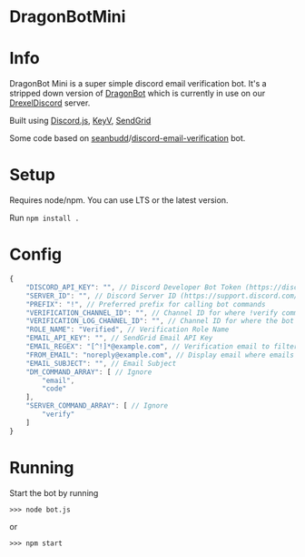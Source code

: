 # DragonBotMini

# Info

DragonBot Mini is a super simple discord email verification bot. It's a stripped down version of [DragonBot](https://github.com/dotKevinWong/DragonBot) which is currently in use on our [DrexelDiscord](https://drexeldiscord.com) server.

Built using [Discord.js](https://discord.js.org), [KeyV](https://github.com/lukechilds/keyv), [SendGrid](https://github.com/sendgrid/sendgrid-nodejs)

Some code based on [seanbudd](https://github.com/seanbudd)/[discord-email-verification](https://github.com/seanbudd/discord-email-verification) bot.

# Setup

Requires node/npm. You can use LTS or the latest version.

Run `npm install .`

# Config

```js
{
    "DISCORD_API_KEY": "", // Discord Developer Bot Token (https://discordjs.guide/preparations/setting-up-a-bot-application.html#creating-your-bot)
    "SERVER_ID": "", // Discord Server ID (https://support.discord.com/hc/en-us/articles/206346498)
    "PREFIX": "!", // Preferred prefix for calling bot commands
    "VERIFICATION_CHANNEL_ID": "", // Channel ID for where !verify command is called
    "VERIFICATION_LOG_CHANNEL_ID": "", // Channel ID for where the bot logs verifications
    "ROLE_NAME": "Verified", // Verification Role Name
    "EMAIL_API_KEY": "", // SendGrid Email API Key 
    "EMAIL_REGEX": "[^!]*@example.com", // Verification email to filter. Use * for any email
    "FROM_EMAIL": "noreply@example.com", // Display email where emails are sent
    "EMAIL_SUBJECT": "", // Email Subject
    "DM_COMMAND_ARRAY": [ // Ignore
        "email",
        "code"
    ],
    "SERVER_COMMAND_ARRAY": [ // Ignore
        "verify"
    ]
}
```

# Running

Start the bot by running

`>>> node bot.js`

or

`>>> npm start`
